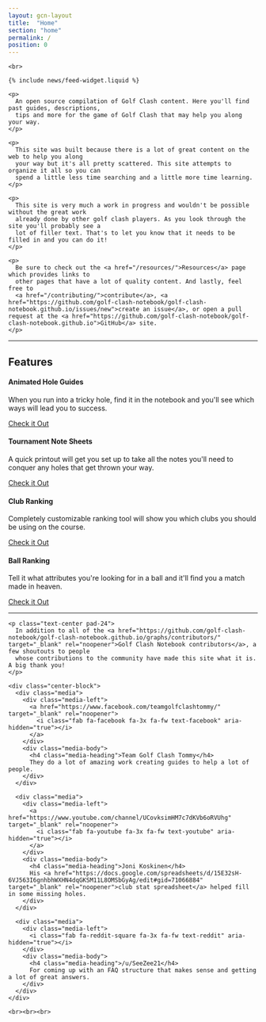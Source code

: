 ```yaml
---
layout: gcn-layout
title:  "Home"
section: "home"
permalink: /
position: 0
---
```


<div class="row">

  <div class="col-lg-8 col-lg-offset-2 col-md-10 col-md-offset-1 col-sm-12">

    <br>

    {% include news/feed-widget.liquid %}

    <p>
      An open source compilation of Golf Clash content. Here you'll find past guides, descriptions,
      tips and more for the game of Golf Clash that may help you along your way.
    </p>

    <p>
      This site was built because there is a lot of great content on the web to help you along
      your way but it's all pretty scattered. This site attempts to organize it all so you can
      spend a little less time searching and a little more time learning.
    </p>

    <p>
      This site is very much a work in progress and wouldn't be possible without the great work
      already done by other golf clash players. As you look through the site you'll probably see a
      lot of filler text. That's to let you know that it needs to be filled in and you can do it!
    </p>

    <p>
      Be sure to check out the <a href="/resources/">Resources</a> page which provides links to
      other pages that have a lot of quality content. And lastly, feel free to
      <a href="/contributing/">contribute</a>, <a href="https://github.com/golf-clash-notebook/golf-clash-notebook.github.io/issues/new">create an issue</a>, or open a pull request at the <a href="https://github.com/golf-clash-notebook/golf-clash-notebook.github.io">GitHub</a> site.
    </p>

  </div>

</div>

<div class="row">
  <div class="col-lg-8 col-lg-offset-2 col-md-10 col-md-offset-1 col-sm-12">
    <hr>
  </div>
</div>

<div class="row">

  <div class="col-xs-12" data-mh="feature-card">
    <h2 class="feature-title text-center text-semi-muted gcn-page-header">Features</h2>
  </div>

  <div class="col-lg-3 col-lg-offset-0 col-md-4 col-md-offset-2 col-sm-5 col-sm-offset-1 col-xs-10 col-xs-offset-1 col-flex" data-mh="feature-card">
    <div class="site-feature-card text-center">
      <h4>Animated Hole Guides</h4>
      <p class="feature-description text-small text-semi-muted">
        When you run into a tricky hole, find it in the notebook and you'll see which ways will lead you to success.
      </p>
      <a href="/courses/SouthernPines/4/" class="btn btn-primary feature-link" role="button">Check it Out</a>
    </div>
  </div>

  <div class="col-lg-3 col-lg-offset-0 col-md-4 col-sm-5 col-sm-offset-0 col-xs-10 col-xs-offset-1 col-flex" data-mh="feature-card">
    <div class="site-feature-card text-center">
      <h4>Tournament Note Sheets</h4>
      <p class="feature-description text-small text-semi-muted">
        A quick printout will get you set up to take all the notes you'll need to conquer any holes that get thrown your way.
      </p>
      <a href="/img/golfclash/tournaments/notesheets/Christmas.pdf" class="btn btn-primary feature-link" role="button">Check it Out</a>
    </div>
  </div>

  <div class="col-lg-3 col-lg-offset-0 col-md-4 col-md-offset-2 col-sm-5 col-sm-offset-1 col-xs-10 col-xs-offset-1 col-flex" data-mh="feature-card">
    <div class="site-feature-card text-center">
      <h4>Club Ranking</h4>
      <p class="feature-description text-small text-semi-muted">
        Completely customizable ranking tool will show you which clubs you should be using on the course.
      </p>
      <a href="/clubs/ranker/" class="btn btn-primary feature-link" role="button">Check it Out</a>
    </div>
  </div>

  <div class="col-lg-3 col-lg-offset-0 col-md-4 col-sm-5 col-sm-offset-0 col-xs-10 col-xs-offset-1 col-flex" data-mh="feature-card">
    <div class="site-feature-card text-center">
      <h4>Ball Ranking</h4>
      <p class="feature-description text-small text-semi-muted">
        Tell it what attributes you're looking for in a ball and it'll find you a match made in heaven.
      </p>
      <a href="/balls/" class="btn btn-primary feature-link" role="button">Check it Out</a>
    </div>
  </div>

</div>

<div class="row">
  <div class="col-lg-8 col-lg-offset-2 col-md-10 col-md-offset-1 col-sm-12">
    <hr>
  </div>
</div>

<div class="row">

  <div class="col-lg-8 col-lg-offset-2 col-md-10 col-md-offset-1 col-sm-12">

    <p class="text-center pad-24">
      In addition to all of the <a href="https://github.com/golf-clash-notebook/golf-clash-notebook.github.io/graphs/contributors/" target="_blank" rel="noopener">Golf Clash Notebook contributors</a>, a few shoutouts to people
      whose contributions to the community have made this site what it is. A big thank you!
    </p>

    <div class="center-block">
      <div class="media">
        <div class="media-left">
          <a href="https://www.facebook.com/teamgolfclashtommy/" target="_blank" rel="noopener">
            <i class="fab fa-facebook fa-3x fa-fw text-facebook" aria-hidden="true"></i>
          </a>
        </div>
        <div class="media-body">
          <h4 class="media-heading">Team Golf Clash Tommy</h4>
          They do a lot of amazing work creating guides to help a lot of people.
        </div>
      </div>

      <div class="media">
        <div class="media-left">
          <a href="https://www.youtube.com/channel/UCovksimHM7c7dKVb6oRVUhg" target="_blank" rel="noopener">
            <i class="fab fa-youtube fa-3x fa-fw text-youtube" aria-hidden="true"></i>
          </a>
        </div>
        <div class="media-body">
          <h4 class="media-heading">Joni Koskinen</h4>
          His <a href="https://docs.google.com/spreadsheets/d/15E32sH-6VJ563I6gnhbhWXHN4dqGKSM11L8OMSbGyAg/edit#gid=71066884" target="_blank" rel="noopener">club stat spreadsheet</a> helped fill in some missing holes.
        </div>
      </div>

      <div class="media">
        <div class="media-left">
          <i class="fab fa-reddit-square fa-3x fa-fw text-reddit" aria-hidden="true"></i>
        </div>
        <div class="media-body">
          <h4 class="media-heading">/u/SeeZee21</h4>
          For coming up with an FAQ structure that makes sense and getting a lot of great answers.
        </div>
      </div>
    </div>

    <br><br><br>

  </div>

</div>
